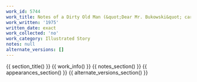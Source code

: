 ```yaml
---
work_id: 5744
work_title: Notes of a Dirty Old Man (&quot;Dear Mr. Bukowski&quot; cartoon)
work_written: '1975'
written_date: exact
work_collected: 'no'
work_category: Illustrated Story
notes: null
alternate_versions: []
---
```


{{ section_title() }}
{{ work_info() }}
{{ notes_section() }}
{{ appearances_section() }}
{{ alternate_versions_section() }}